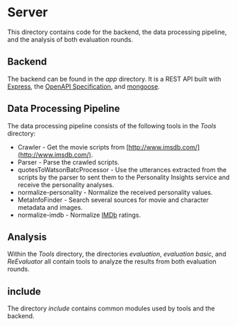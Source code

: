 # Server

This directory contains code for the backend, the data processing pipeline, and the analysis of both evaluation rounds.

## Backend
The backend can be found in the *app* directory. It is a REST API built with [Express](https://expressjs.com/), the [OpenAPI Specification](https://github.com/OAI/OpenAPI-Specification/blob/master/versions/2.0.md), and [mongoose](http://mongoosejs.com/).

## Data Processing Pipeline
The data processing pipeline consists of the following tools in the *Tools* directory:

* Crawler - Get the movie scripts from [http://www.imsdb.com/](http://www.imsdb.com/).
* Parser - Parse the crawled scripts.
* quotesToWatsonBatcProcessor - Use the utterances extracted from the scripts by the parser to sent them to the Personality Insights service and receive the personality analyses.
* normalize-personality - Normalize the received personality values.
* MetaInfoFinder - Search several sources for movie and character metadata and images.
* normalize-imdb - Normalize [IMDb](http://www.imdb.com/) ratings.

## Analysis
Within the *Tools* directory, the directories *evaluation*, *evaluation basic*, and *ReEvaluator* all contain tools to analyze the results from both evaluation rounds.

## include
The directory *include* contains common modules used by tools and the backend. 
